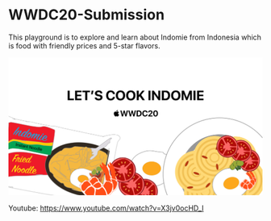 # WWDC20-Submission
This playground is to explore and learn about Indomie from Indonesia which is food with friendly prices and 5-star flavors.

![Let's cook Indomie image](https://github.com/alvinmatthew12/WWDC20-Submission/blob/master/Alvin.playground/Resources/gitbanner.png)


Youtube: https://www.youtube.com/watch?v=X3jv0ocHD_I
